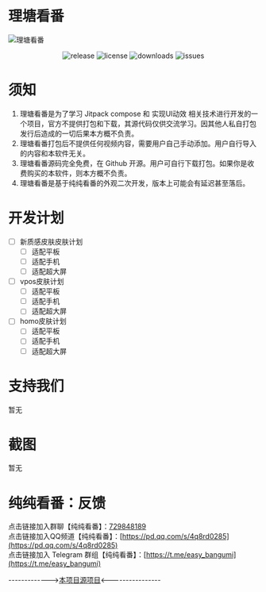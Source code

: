 # 理塘看番
![理塘看番](./KanBangumi.png)  

<p align="center">
  <img alt="release" src="https://img.shields.io/github/v/release/Celading/KanBangumi" />
  <img alt="license" src="https://img.shields.io/github/license/Celading/KanBangumi" />
  <img alt="downloads" src="https://img.shields.io/github/downloads/Celading/KanBangumi/total" />
  <img alt="issues" src="https://img.shields.io/github/issues/Celading/KanBangumi" />
</p>

# 须知

1. 理塘看番是为了学习 Jitpack compose 和 实现UI动效 相关技术进行开发的一个项目，官方不提供打包和下载，其源代码仅供交流学习。因其他人私自打包发行后造成的一切后果本方概不负责。
2. 理塘看番打包后不提供任何视频内容，需要用户自己手动添加。用户自行导入的内容和本软件无关。
3. 理塘看番源码完全免费，在 Github 开源。用户可自行下载打包。如果你是收费购买的本软件，则本方概不负责。
4. 理塘看番是基于纯纯看番的外观二次开发，版本上可能会有延迟甚至落后。


# 开发计划

- [ ] 新质感皮肤皮肤计划
  - [ ]  适配平板
  - [ ]  适配手机
  - [ ]  适配超大屏
- [ ] vpos皮肤计划
  - [ ]  适配平板
  - [ ]  适配手机
  - [ ]  适配超大屏
- [ ] homo皮肤计划
  - [ ]  适配平板
  - [ ]  适配手机
  - [ ]  适配超大屏

# 支持我们

暂无

# 截图

暂无

# 纯纯看番：反馈

点击链接加入群聊【纯纯看番】：[729848189](https://jq.qq.com/?_wv=1027&k=vyJ8l8M7)  
点击链接加入QQ频道【纯纯看番】：[https://pd.qq.com/s/4q8rd0285](https://pd.qq.com/s/4q8rd0285)  
点击链接加入 Telegram 群组【纯纯看番】：[https://t.me/easy_bangumi](https://t.me/easy_bangumi)

------------->[本项目源项目](https://github.com/easybangumiorg/EasyBangumi/)<----------------
